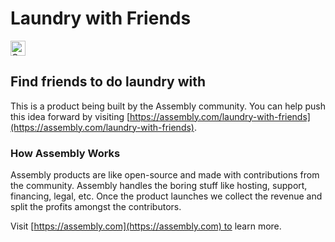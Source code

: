 # Laundry with Friends

<a href="https://assembly.com/laundry-with-friends/bounties?utm_campaign=assemblage&utm_source=laundry-with-friends&utm_medium=repo_badge"><img src="https://asm-badger.herokuapp.com/laundry-with-friends/badges/tasks.svg" height="24px" alt="Open Tasks" /></a>

## Find friends to do laundry with

This is a product being built by the Assembly community. You can help push this idea forward by visiting [https://assembly.com/laundry-with-friends](https://assembly.com/laundry-with-friends).

### How Assembly Works

Assembly products are like open-source and made with contributions from the community. Assembly handles the boring stuff like hosting, support, financing, legal, etc. Once the product launches we collect the revenue and split the profits amongst the contributors.

Visit [https://assembly.com](https://assembly.com) to learn more.
